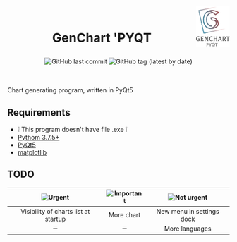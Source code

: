  <img src="https://github.com/kryzasada/Chart/blob/master/Image/Icons/full-logo.png" 
      alt="GenChart 'PYQT" height="15%" width="15%" align="right">
     <br>
     
 # <p align="center">   GenChart 'PYQT </P> 

<div align="center">
  <img alt="GitHub last commit" src="https://img.shields.io/github/last-commit/kryzasada/GenChart-PYQT?color=blue">
  <img alt="GitHub tag (latest by date)" src="https://img.shields.io/github/v/tag/kryzasada/GenChart-PYQT?label=version">
</div> 

<br>
<br>



Chart generating program, written in PyQt5 


## Requirements
* &#x2755; This program doesn't have file .exe &#x2755;
* [Pythom 3.7.5+](https://www.python.org/downloads/)
* [PyQt5](https://pypi.org/project/PyQt5/)
* [matplotlib](https://matplotlib.org/downloads.html)

## TODO
|  ![Urgent](https://github.com/kryzasada/ReadMe-Photo/blob/master/Chart/TODO-table1.png) | ![Important](https://github.com/kryzasada/ReadMe-Photo/blob/master/Chart/TODO-table2.png) | ![Not urgent](https://github.com/kryzasada/ReadMe-Photo/blob/master/Chart/TODO-table3.png) |
| :------------: | :------------: | :------------: |
| Visibility of charts list at startup | More chart |  New menu in settings dock |
| &#x2796; | &#x2796; | More languages |

